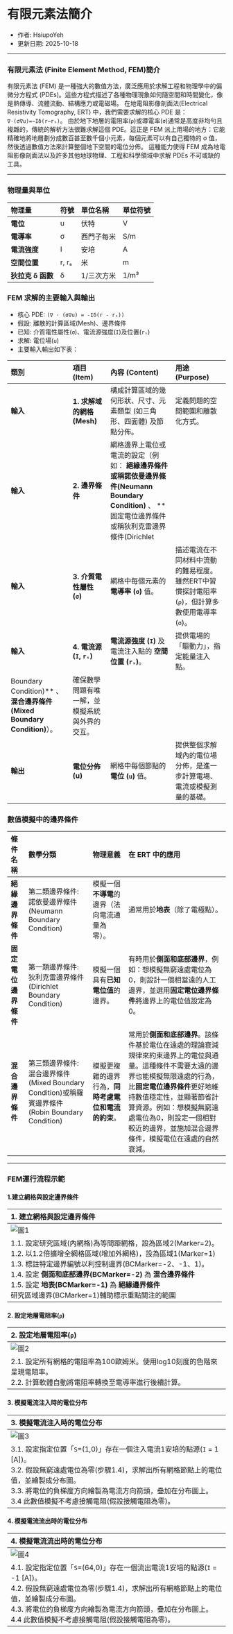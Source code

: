 # 有限元素法簡介
+ 作者: HsiupoYeh
+ 更新日期: 2025-10-18

---

### 有限元素法 (Finite Element Method, FEM)簡介
有限元素法 (FEM) 是一種強大的數值方法，廣泛應用於求解工程和物理學中的偏微分方程式 (PDEs)。這些方程式描述了各種物理現象如何隨空間和時間變化，像是熱傳導、流體流動、結構應力或電磁場。
在地電阻影像剖面法(Electrical Resistivity Tomography, ERT) 中，我們需要求解的核心 PDE 是： `∇⋅(σ∇u)=−Iδ(r−rₛ)`。
由於地下地層的電阻率(`ρ`)或導電率(`σ`)通常是高度非均勻且複雜的，傳統的解析方法很難求解這個 PDE。這正是 FEM 派上用場的地方：它能精確地將地層劃分成數百甚至數千個小元素，每個元素可以有自己獨特的 σ 值，然後透過數值方法來計算整個地下空間的電位分佈。 這種能力使得 FEM 成為地電阻影像剖面法以及許多其他地球物理、工程和科學領域中求解 PDEs 不可或缺的工具。

---

### 物理量與單位

| 物理量            | 符號           | 單位名稱     | 單位符號   |
| :--------------   | :------------ | :---------  | :--------- |
| **電位**          | u             | 伏特         | V          |
| **電導率**        | σ             | 西門子每米    | S/m        |
| **電流強度**      | I             | 安培           | A          |
| **空間位置**      | r, rₛ         | 米             | m          |
| **狄拉克 δ 函數** | δ             | 1/三次方米      | 1/m³       |


### FEM 求解的主要輸入與輸出
+ 核心 PDE: `(∇ ⋅ (σ∇u) = -Iδ(r - rₛ))`
+ 假設: 離散的計算區域(Mesh)、邊界條件
+ 已知: 介質電性屬性(`σ`)、電流源強度(`I`)及位置(`rₛ`)
+ 求解: 電位場(`u`)
+ 主要輸入輸出如下表：

| 類別   | 項目 (Item)             | 內容 (Content)                               | 用途 (Purpose)                                     |
| :----- | :---------------------- | :------------------------------------------- | :------------------------------------------------- |
| **輸入** | **1. 求解域的網格 (Mesh)** | 構成計算區域的幾何形狀、尺寸、元素類型 (如三角形、四面體) 及節點分佈。 | 定義問題的空間範圍和離散化方式。                 |
| **輸入** | **2. 邊界條件** | 網格邊界上電位或電流的設定（例如： **絕緣邊界條件或稱諾依曼邊界條件(Neumann Boundary Condition)** 、 **固定電位邊界條件或稱狄利克雷邊界條件(Dirichlet 
| **輸入** | **3. 介質電性屬性 (`σ`)** | 網格中每個元素的**電導率 (`σ`)** 值。 | 描述電流在不同材料中流動的難易程度。雖然ERT中習慣探討電阻率(`ρ`)，但計算多數使用電導率(`σ`)。             |
| **輸入** | **4. 電流源 (`I`, `rₛ`)** | **電流源強度 (`I`)** 及電流注入點的 **空間位置 (`rₛ`)**。 | 提供電場的「驅動力」，指定能量注入點。             |
Boundary Condition)** 、 **混合邊界條件(Mixed Boundary Condition)**）。 | 確保數學問題有唯一解，並模擬系統與外界的交互。   |
| **輸出** | **電位分佈 (u)** | 網格中每個節點的**電位 (`u`)** 值。             | 提供整個求解域內的電位場分佈，是進一步計算電場、電流或模擬測量的基礎。 |

### 數值模擬中的邊界條件

| 條件名稱 | 數學分類 | 物理意義 | 在 ERT 中的應用 |
| :--- | :--- | :--- | :--- |
| **絕緣邊界條件** | 第二類邊界條件: 諾依曼邊界條件(Neumann Boundary Condition) | 模擬一個**不導電**的邊界（法向電流通量為零）。 | 通常用於**地表**（除了電極點）。 |
| **固定電位邊界條件** | 第一類邊界條件: 狄利克雷邊界條件(Dirichlet Boundary Condition) | 模擬一個具有**已知電位值**的邊界。 | 有時用於**側面和底部邊界**，例如：想模擬無窮遠處電位為0，則設計一個相當遠的人工邊界，並選用**固定電位邊界條件**將邊界上的電位值設定為0。 |
| **混合邊界條件** | 第三類邊界條件: 混合邊界條件(Mixed Boundary Condition)或稱羅賓邊界條件 (Robin Boundary Condition) | 模擬更複雜的邊界行為，**同時考慮電位和電流的約束**。 | 常用於**側面和底部邊界**。該條件基於電位在遠處的理論衰減規律來約束邊界上的電位與通量。這種條件不需要太遠的邊界也能模擬無限遠處的行為，比**固定電位邊界條件**更好地維持數值穩定性，並顯著節省計算資源。例如：想模擬無窮遠處電位為0，則設定一個相對較近的邊界，並施加混合邊界條件，模擬電位在遠處的自然衰減。 |---

---

### FEM運行流程示範

#### 1.建立網格與設定邊界條件
| 1. 建立網格與設定邊界條件 |
| :------------- |
| ![圖1](https://raw.githubusercontent.com/cgrgncu/pyGimli_dev/main/ERT%E4%BB%8B%E7%B4%B9/image/(3)Figure_001.png)|
| 1.1. 設定研究區域(內網格)為等間距網格，設為區域2(Marker=2)。<br>1.2. 以1.2倍擴增全網格區域(增加外網格)，設為區域1(Marker=1)<br>1.3. 標註特定邊界編號以利控制邊界(BCMarker=-2、-1、1)。<br>1.4. 設定 **側面和底部邊界(BCMarker=-2)** 為 **混合邊界條件** <br> 1.5. 設定 **地表(BCMarker=-1)** 為 **絕緣邊界條件** <br> 研究區域邊界(BCMarker=1)輔助標示重點關注的範圍|

#### 2. 設定地層電阻率(`ρ`)
| 2. 設定地層電阻率(`ρ`) |
| :------------- |
| ![圖2](https://raw.githubusercontent.com/cgrgncu/pyGimli_dev/main/ERT%E4%BB%8B%E7%B4%B9/image/(3)Figure_002.png)|
| 2.1. 設定所有網格的電阻率為100歐姆米。使用log10刻度的色階來呈現電阻率。<br>2.2. 計算軟體自動將電阻率轉換至電導率進行後續計算。|

#### 3. 模擬電流注入時的電位分布
| 3. 模擬電流注入時的電位分布 |
| :------------- |
| ![圖3](https://raw.githubusercontent.com/cgrgncu/pyGimli_dev/main/ERT%E4%BB%8B%E7%B4%B9/image/(3)Figure_003.png)|
| 3.1. 設定指定位置「`S`=(1,0)」存在一個注入電流1安培的點源(`I` = 1 [A])。<br>3.2. 假設無窮遠處電位為零(步驟1.4)，求解出所有網格節點上的電位值，並繪製成分布圖。<br>3.3. 將電位的負梯度方向繪製為電流方向箭頭，疊加在分布圖上。<br> 3.4 此數值模擬不考慮接觸電阻(假設接觸電阻為零)。 |

#### 4. 模擬電流流出時的電位分布
| 4. 模擬電流流出時的電位分布 |
| :------------- |
| ![圖4](https://raw.githubusercontent.com/cgrgncu/pyGimli_dev/main/ERT%E4%BB%8B%E7%B4%B9/image/(3)Figure_004.png)|
| 4.1. 設定指定位置「`S`=(64,0)」存在一個流出電流1安培的點源(`I` = -1 [A])。<br>4.2. 假設無窮遠處電位為零(步驟1.4)，求解出所有網格節點上的電位值，並繪製成分布圖。<br>4.3. 將電位的負梯度方向繪製為電流方向箭頭，疊加在分布圖上。<br> 4.4 此數值模擬不考慮接觸電阻(假設接觸電阻為零)。 |
